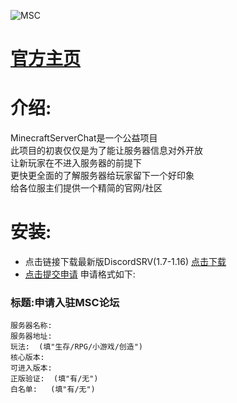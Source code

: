 ![MSC](https://ftp.bmp.ovh/imgs/2020/08/3565a01a366bbc44.png "MinecraftServerChat")  
# [**官方主页**](https://discord.gg/fSWTMj7)  
# 介绍:  
MinecraftServerChat是一个公益项目  
此项目的初衷仅仅是为了能让服务器信息对外开放  
让新玩家在不进入服务器的前提下  
更快更全面的了解服务器给玩家留下一个好印象  
给各位服主们提供一个精简的官网/社区
# 安装:
* 点击链接下载最新版DiscordSRV(1.7-1.16) [点击下载](https://www.spigotmc.org/resources/discordsrv.18494/download?version=342961)  
* [点击提交申请](https://github.com/1368139692/MinecraftServerChat-Bot/issues) 申请格式如下:  
### 标题:申请入驻MSC论坛  
    服务器名称:  
    服务器地址:  
    玩法:  (填"生存/RPG/小游戏/创造")  
    核心版本:  
    可进入版本:  
    正版验证:  (填"有/无")  
    白名单:   (填"有/无")  
